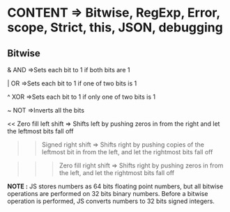 # CONTENT => Bitwise, RegExp, Error, scope, Strict, this, JSON, debugging

## Bitwise

&	AND                     =>Sets each bit to 1 if both bits are 1

|	OR                      =>Sets each bit to 1 if one of two bits is 1

^	XOR	                    =>Sets each bit to 1 if only one of two bits is 1

~	NOT	                    =>Inverts all the bits

<<	Zero fill left shift	=> Shifts left by pushing zeros in from the right and let the leftmost bits fall off

>>	Signed right shift	    => Shifts right by pushing copies of the leftmost bit in from the left, and let the rightmost bits fall off

>>>	Zero fill right shift	=> Shifts right by pushing zeros in from the left, and let the rightmost bits fall off

**NOTE :** JS stores numbers as 64 bits floating point numbers, but all bitwise operations are performed on 32 bits binary numbers. Before a bitwise operation is performed, JS converts numbers to 32 bits signed integers. 
